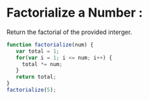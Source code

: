   # Factorialize a Number :
  Return the factorial of the provided interger.

```javascript
function factorialize(num) {
   var total = 1;
   for(var i = 1; i <= num; i++) {
     total *= num;
   }
   return total;
}
factorialize(5);

```
